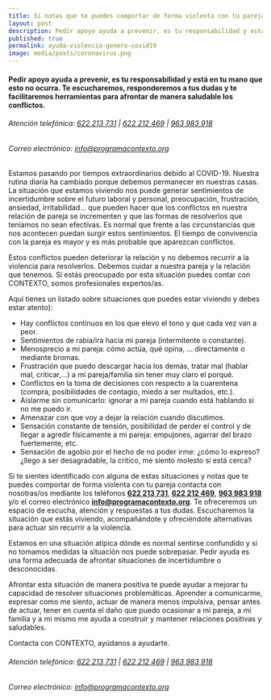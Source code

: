 ```yaml
---
title: Si notas que te puedes comportar de forma violenta con tu pareja durante el periodo de confinamiento contacta con CONTEXTO.
layout: post
description: Pedir apoyo ayuda a prevenir, es tu responsabilidad y está en tu mano que esto no ocurra. Te escucharemos, responderemos a tus dudas y te facilitaremos herramientas para afrontar de manera saludable los conflictos.
published: true
permalink: ayuda-violencia-genero-covid19
image: media/posts/coronavirus.png
---
```


#### Pedir apoyo ayuda a prevenir, es tu responsabilidad y está en tu mano que esto no ocurra. Te escucharemos, responderemos a tus dudas y te facilitaremos herramientas para afrontar de manera saludable los conflictos.

###### Atención telefónica: <a href="tel:+34622213731 ">622 213 731</a> | <a href="tel:+34622212469">622 212 469</a> | <a href="tel:+34963983918">963 983 918</a>

###### Correo electrónico: <a href="mailto:info@programacontexto.org">info@programacontexto.org</a>


Estamos pasando por tiempos extraordinarios debido al COVID-19. Nuestra rutina diaria ha cambiado porque debemos permanecer en nuestras casas. La situación que estamos viviendo nos puede generar sentimientos de incertidumbre sobre el futuro laboral y personal, preocupación, frustración, ansiedad, irritabilidad… que pueden hacer que los conflictos en nuestra relación de pareja se incrementen y que las formas de resolverlos que teníamos no sean efectivas. Es normal que frente a las circunstancias que nos acontecen puedan surgir estos sentimientos. El tiempo de convivencia con la pareja es mayor y es más probable que aparezcan conflictos.

Estos conflictos pueden deteriorar la relación y no debemos recurrir a la violencia para resolverlos. Debemos cuidar a nuestra pareja y la relación que tenemos. Si estás preocupado por esta situación puedes contar con CONTEXTO, somos profesionales expertos/as.

Aquí tienes un listado sobre situaciones que puedes estar viviendo y debes estar atento):

- Hay conflictos continuos en los que elevo el tono y que cada vez van a peor.
- Sentimientos de rabia/ira hacia mi pareja (intermitente o constante).
- Menosprecio a mi pareja: cómo actúa, qué opina, … directamente o mediante bromas.
- Frustración que puedo descargar hacia los demás, tratar mal (hablar mal, criticar,...) a mi pareja/familia sin tener muy claro el porqué.
- Conflictos en la toma de decisiones con respecto a la cuarentena (compra, posibilidades de contagio, miedo a ser multados, etc.).
- Aislarme sin comunicarlo: ignorar a mi pareja cuando está hablando si no me puedo ir.
- Amenazar con que voy a dejar la relación cuando discutimos.
- Sensación constante de tensión, posibilidad de perder el control y de llegar a agredir físicamente a mi pareja: empujones, agarrar del brazo fuertemente, etc.
- Sensación de agobio por el hecho de no poder irme: ¿cómo lo expreso? ¿llego a ser desagradable, la critico, me siento molesto si está cerca?

Si te sientes identificado con alguna de estas situaciones y notas que te puedes comportar de forma violenta con tu pareja contacta con nosotras/os mediante los teléfonos **<a href="tel:+34622213731 ">622 213 731</a>**, **<a href="tel:+34622212469">622 212 469</a>**, **<a href="tel:+34963983918">963 983 918</a>** y/o el correo electrónico **<a href="mailto:info@programacontexto.org">info@programacontexto.org</a>**. Te ofreceremos un espacio de escucha, atención y respuestas a tus dudas. Escucharemos la situación que estás viviendo, acompañándote y ofreciéndote alternativas para actuar sin recurrir a la violencia.

Estamos en una situación atípica dónde es normal sentirse confundido y si no tomamos medidas la situación nos puede sobrepasar. Pedir ayuda es una forma adecuada de afrontar situaciones de incertidumbre o desconocidas.

Afrontar esta situación de manera positiva te puede ayudar a mejorar tu capacidad de resolver situaciones problemáticas. Aprender a comunicarme, expresar como me siento, actuar de manera menos impulsiva, pensar antes de actuar, tener en cuenta el daño que puedo ocasionar a mi pareja, a mi familia y a mi mismo me ayuda a construir y mantener relaciones positivas y saludables.

Contacta con CONTEXTO, ayúdanos a ayudarte.

###### Atención telefónica: <a href="tel:+34622213731 ">622 213 731</a> | <a href="tel:+34622212469">622 212 469</a> | <a href="tel:+34963983918">963 983 918</a>

###### Correo electrónico: <a href="mailto:info@programacontexto.org">info@programacontexto.org</a>
